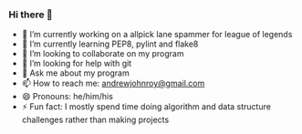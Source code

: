 ### Hi there 👋

- 🔭 I’m currently working on a allpick lane spammer for league of legends
- 🌱 I’m currently learning PEP8, pylint and flake8
- 👯 I’m looking to collaborate on my program
- 🤔 I’m looking for help with git
- 💬 Ask me about my program
- 📫 How to reach me: andrewjohnroy@gmail.com
- 😄 Pronouns: he/him/his
- ⚡ Fun fact: I mostly spend time doing algorithm and data structure challenges rather than making projects

